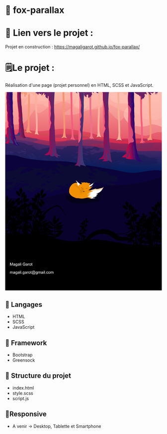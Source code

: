 # 🦊 fox-parallax

# 🔗 Lien vers le projet : 
Projet en construction :
https://magaligarot.github.io/fox-parallax/

# 🗒Le projet :

Réalisation d'une page (projet personnel) en HTML, SCSS et JavaScript.

![<Visuel>](/src/foret.png)

## 🔧 Langages
* HTML
* SCSS
* JavaScript

## 📙 Framework
* Bootstrap 
* Greensock

## 📁 Structure du projet
* index.html
* style.scss
* script.js

## 📱Responsive

* A venir -> Desktop, Tablette et Smartphone
